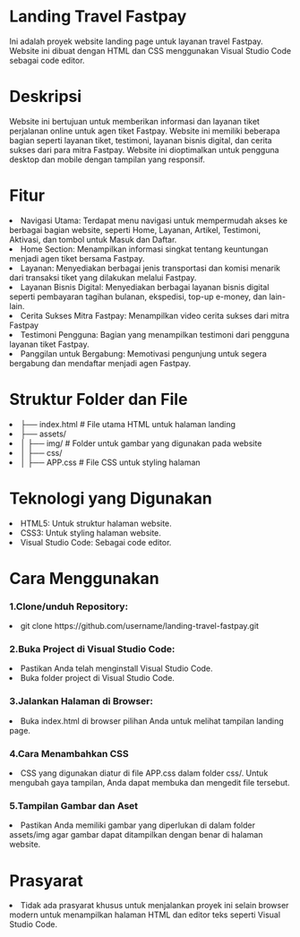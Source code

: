 <h1>Landing  Travel Fastpay </h1>
Ini adalah proyek website landing page untuk layanan travel Fastpay. Website ini dibuat dengan HTML dan CSS menggunakan Visual Studio Code sebagai code editor.

<h1>Deskripsi</h1>
Website ini bertujuan untuk memberikan informasi dan layanan tiket perjalanan online untuk agen tiket Fastpay. Website ini memiliki beberapa bagian seperti layanan tiket, testimoni, layanan bisnis digital, dan cerita sukses dari para mitra Fastpay. Website ini dioptimalkan untuk pengguna desktop dan mobile dengan tampilan yang responsif.

<h1>Fitur</h1>
<li>Navigasi Utama: Terdapat menu navigasi untuk mempermudah akses ke berbagai bagian website, seperti Home, Layanan, Artikel, Testimoni, Aktivasi, dan tombol untuk Masuk dan Daftar.

<li>Home Section: Menampilkan informasi singkat tentang keuntungan menjadi agen tiket bersama Fastpay.

<li>Layanan: Menyediakan berbagai jenis transportasi dan komisi menarik dari transaksi tiket yang dilakukan melalui Fastpay.

<li>Layanan Bisnis Digital: Menyediakan berbagai layanan bisnis digital seperti pembayaran tagihan bulanan, ekspedisi, top-up e-money, dan lain-lain.

<li>Cerita Sukses Mitra Fastpay: Menampilkan video cerita sukses dari mitra Fastpay

<li>Testimoni Pengguna: Bagian yang menampilkan testimoni dari pengguna layanan tiket Fastpay.

<li>Panggilan untuk Bergabung: Memotivasi pengunjung untuk segera bergabung dan mendaftar menjadi agen Fastpay.</li>

<h1>Struktur Folder dan File</h1>
<li>├── index.html              # File utama HTML untuk halaman landing
<li>├── assets/
<li>│   ├── img/                # Folder untuk gambar yang digunakan pada website
<li>│   ├── css/
<li>│       ├── APP.css         # File CSS untuk styling halaman</li>

<h1>Teknologi yang Digunakan</h1>
<li>HTML5: Untuk struktur halaman website.
<li>CSS3: Untuk styling halaman website.
<li>Visual Studio Code: Sebagai code editor.
  
<h1>Cara Menggunakan</h1>
<h3>1.Clone/unduh Repository:</h3>
<li>git clone https://github.com/username/landing-travel-fastpay.git

<h3>2.Buka Project di Visual Studio Code:</h3>
<li>Pastikan Anda telah menginstall Visual Studio Code.
<li>Buka folder project di Visual Studio Code.

<h3>3.Jalankan Halaman di Browser:</h3>
<li>Buka index.html di browser pilihan Anda untuk melihat tampilan landing page.

<h3>4.Cara Menambahkan CSS</h3>
<li>CSS yang digunakan diatur di file APP.css dalam folder css/. Untuk mengubah gaya tampilan, Anda dapat membuka dan mengedit file tersebut.
<link rel="stylesheet" href="css/APP.css">

 <h3>5.Tampilan Gambar dan Aset</h3>
<li> Pastikan Anda memiliki gambar yang diperlukan di dalam folder assets/img agar gambar dapat ditampilkan dengan benar di halaman website.

<h1>Prasyarat</h1>
<li>Tidak ada prasyarat khusus untuk menjalankan proyek ini selain browser modern untuk menampilkan halaman HTML dan editor teks seperti Visual Studio Code.
